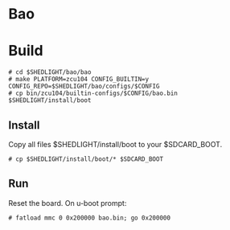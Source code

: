 # Bao

# Build

```
# cd $SHEDLIGHT/bao/bao
# make PLATFORM=zcu104 CONFIG_BUILTIN=y CONFIG_REPO=$SHEDLIGHT/bao/configs/$CONFIG
# cp bin/zcu104/builtin-configs/$CONFIG/bao.bin $SHEDLIGHT/install/boot
```

## Install

Copy all files $SHEDLIGHT/install/boot to your $SDCARD_BOOT.

```
# cp $SHEDLIGHT/install/boot/* $SDCARD_BOOT
```

## Run

Reset the board. On u-boot prompt:

```
# fatload mmc 0 0x200000 bao.bin; go 0x200000
```
